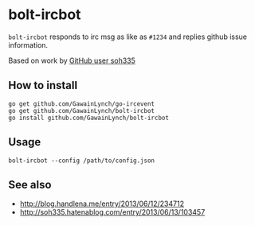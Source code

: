 # bolt-ircbot

```bolt-ircbot``` responds to irc msg as like as ```#1234``` and replies github issue information.

Based on work by [GitHub user soh335](https://github.com/soh335/github-issue-ircbot)

## How to install

```
go get github.com/GawainLynch/go-ircevent
go get github.com/GawainLynch/bolt-ircbot
go install github.com/GawainLynch/bolt-ircbot
```

## Usage

```
bolt-ircbot --config /path/to/config.json
```

## See also

* http://blog.handlena.me/entry/2013/06/12/234712
* http://soh335.hatenablog.com/entry/2013/06/13/103457
